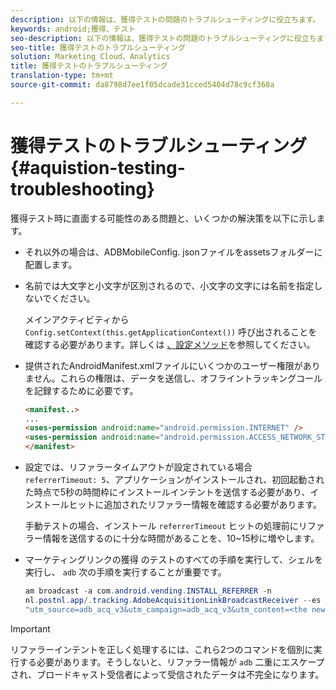 ```yaml
---
description: 以下の情報は、獲得テストの問題のトラブルシューティングに役立ちます。
keywords: android;獲得、テスト
seo-description: 以下の情報は、獲得テストの問題のトラブルシューティングに役立ちます。
seo-title: 獲得テストのトラブルシューティング
solution: Marketing Cloud、Analytics
title: 獲得テストのトラブルシューティング
translation-type: tm+mt
source-git-commit: da8798d7ee1f05dcade31cced5404d78c9cf360a

---
```



# 獲得テストのトラブルシューティング {#aquistion-testing-troubleshooting}

獲得テスト時に直面する可能性のある問題と、いくつかの解決策を以下に示します。

* それ以外の場合は、ADBMobileConfig. jsonファイルをassetsフォルダーに配置します。

* 名前では大文字と小文字が区別されるので、小文字の文字には名前を指定しないでください。

   メインアクティビティから `Config.setContext(this.getApplicationContext())` 呼び出されることを確認する必要があります。詳しくは [、設定メソッド](https://docs.adobe.com/content/help/en/mobile-services/android/configuration-android/methods.html)を参照してください。

* 提供されたAndroidManifest.xmlファイルにいくつかのユーザー権限がありません。これらの権限は、データを送信し、オフライントラッキングコールを記録するために必要です。

   ```html
   <manifest..>
   ... 
   <uses-permission android:name="android.permission.INTERNET" />
   <uses-permission android:name="android.permission.ACCESS_NETWORK_STATE" />
   </manifest>
   ```

* 設定では、リファラータイムアウトが設定されている場合 `referrerTimeout: 5`、アプリケーションがインストールされ、初回起動された時点で5秒の時間枠にインストールインテントを送信する必要があり、インストールヒットに追加されたリファラー情報を確認する必要があります。

   手動テストの場合、インストール `referrerTimeout` ヒットの処理前にリファラー情報を送信するのに十分な時間があることを、10~15秒に増やします。

* マーケティングリンクの獲得 [](https://docs.adobe.com/content/help/en/mobile-services/android/acquisition-android/t-testing-marketing-link-acquisition.html) のテストのすべての手順を実行して、シェルを実行し、 `adb` 次の手順を実行することが重要です。

   ```java
   am broadcast -a com.android.vending.INSTALL_REFERRER -n 
   nl.postnl.app/.tracking.AdobeAcquisitionLinkBroadcastReceiver --es "referrer"
   "utm_source=adb_acq_v3&utm_campaign=adb_acq_v3&utm_content=<the newly generated id at step #7>"
   ```

>[!IMPORTANT]
>
>リファラーインテントを正しく処理するには、これら2つのコマンドを個別に実行する必要があります。そうしないと、リファラー情報が `adb` 二重にエスケープされ、ブロードキャスト受信者によって受信されたデータは不完全になります。
